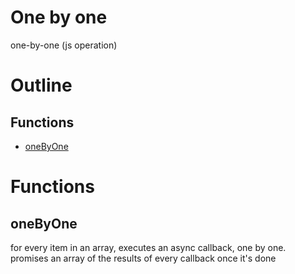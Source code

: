 # One by one

one-by-one (js operation)



# Outline

## Functions

- [oneByOne](#oneByOne)



# Functions

## oneByOne

for every item in an array, executes an async callback, one by one.
promises an array of the results of every callback once it's done



